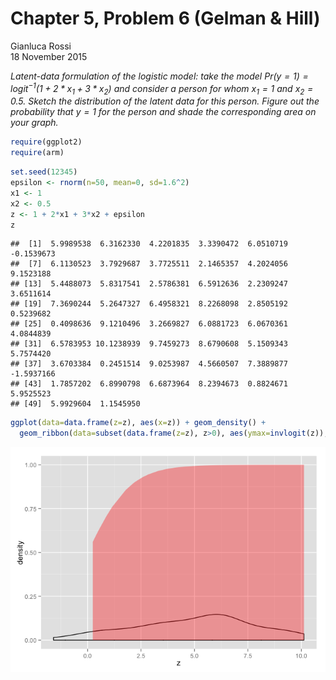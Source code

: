 # Chapter 5, Problem 6 (Gelman & Hill)
Gianluca Rossi  
18 November 2015  

*Latent-data formulation of the logistic model: take the model $Pr(y = 1) = logit^{−1}(1 + 2 * x_{1} + 3 * x_{2})$ and consider a person for whom $x_{1} = 1$ and $x_{2} = 0.5$. Sketch the distribution of the latent data for this person. Figure out the probability that $y = 1$ for the person and shade the corresponding area on your graph.*


```r
require(ggplot2)
require(arm)
```


```r
set.seed(12345)
epsilon <- rnorm(n=50, mean=0, sd=1.6^2)
x1 <- 1
x2 <- 0.5
z <- 1 + 2*x1 + 3*x2 + epsilon
z
```

```
##  [1]  5.9989538  6.3162330  4.2201835  3.3390472  6.0510719 -0.1539673
##  [7]  6.1130523  3.7929687  3.7725511  2.1465357  4.2024056  9.1523188
## [13]  5.4488073  5.8317541  2.5786381  6.5912636  2.2309247  3.6511614
## [19]  7.3690244  5.2647327  6.4958321  8.2268098  2.8505192  0.5239682
## [25]  0.4098636  9.1210496  3.2669827  6.0881723  6.0670361  4.0844839
## [31]  6.5783953 10.1238939  9.7459273  8.6790608  5.1509343  5.7574420
## [37]  3.6703384  0.2451514  9.0253987  4.5660507  7.3889877 -1.5937166
## [43]  1.7857202  6.8990798  6.6873964  8.2394673  0.8824671  5.9525523
## [49]  5.9929604  1.1545950
```

```r
ggplot(data=data.frame(z=z), aes(x=z)) + geom_density() +
  geom_ribbon(data=subset(data.frame(z=z), z>0), aes(ymax=invlogit(z)), ymin=0, fill="red", colour=NA, alpha=0.35)
```

![](arm_ch5p6_files/figure-html/unnamed-chunk-2-1.png) 
